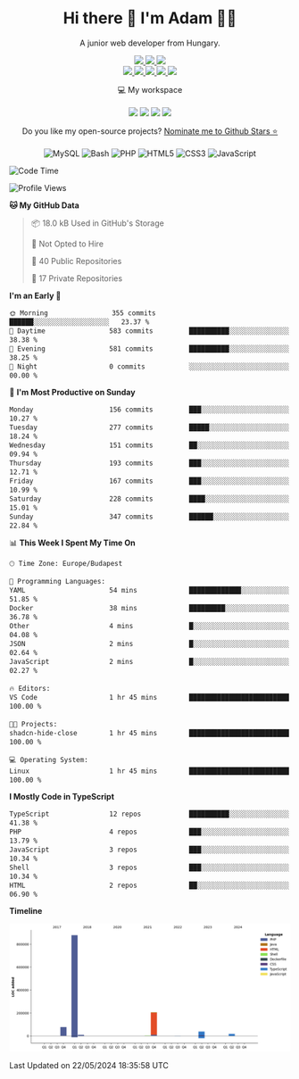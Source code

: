 <h1 align='center'>
  Hi there 👋 I'm Adam 👨‍💻
</h1>

<p align='center'>
  A junior web developer from Hungary.
</p>

<p align='center'>
  
  <a href="https://www.linkedin.com/in/adampweb/" title="adampweb | LinkedIn">
    <img src="https://img.shields.io/badge/linkedin-%230077B5.svg?&style=for-the-badge&logo=linkedin&logoColor=white" />
  </a>
  <a href="https://stackexchange.com/users/4552071/adampweb?tab=accounts" title="adampweb | StackExchange">
    <img src="https://img.shields.io/badge/StackExchange-1E5397?&style=for-the-badge&logo=StackExchange&logoColor=white" />        
  </a>
  <a href="https://www.freecodecamp.org/adampweb" title="adampweb | freeCodeCamp">
    <img src="https://img.shields.io/badge/free%20code%20camp-27273D?style=for-the-badge&logo=freecodecamp&logoColor=white" />        
  </a>
  <br/>
  <a href="https://www.instagram.com/adampweb/" title="adampweb | Instagram">
    <img src="https://img.shields.io/badge/Instagram-E4405F?style=for-the-badge&logo=instagram&logoColor=white" />        
  </a>
  <a href="https://www.tiktok.com/@adampweb" title="adampweb | TikTok">
    <img src="https://img.shields.io/badge/TikTok-000000?style=for-the-badge&logo=tiktok&logoColor=white" />        
  </a>
  <a href="https://www.tiktok.com/@adampweb" title="adampweb | Reddit">
    <img src="https://img.shields.io/badge/Reddit-FF4500?style=for-the-badge&logo=reddit&logoColor=white" />        
  </a>
  <a href="https://app.daily.dev/adampweb" title="adampweb | daily.dev">
    <img src="https://img.shields.io/badge/daily.dev-CE3DF3?style=for-the-badge&logo=daily.dev&logoColor=white" />        
  </a>
  <a href="https://substack.com/@adampweb" title="adampweb | Substack">
    <img src="https://img.shields.io/badge/Substack-%23006f5c.svg?style=for-the-badge&logo=substack&logoColor=FF6719" />        
  </a>
</p>
                                                                                                                        
<p align='center'>
  💻 My workspace<br/><br/>
  <img src="https://img.shields.io/badge/Kubuntu-0079C1?style=for-the-badge&logo=kubuntu&logoColor=white" />
  <img src="https://img.shields.io/badge/Intel%20Core_i7_12700K-0071C5?style=for-the-badge&logo=intel&logoColor=white" />
  <img src="https://img.shields.io/badge/RAM-32GB_DDR5-%230071C5.svg?&style=for-the-badge&logoColor=white" />
  <img src="https://img.shields.io/badge/nvidia-RTX%204060-%2376B900.svg?&style=for-the-badge&logo=nvidia&logoColor=white" />
</p>

<p align='center'>
  Do you like my open-source projects? <a href='https://stars.github.com/nominate/'>Nominate me to Github Stars ⭐</a>
  <br/><br/>
  <img src="https://img.shields.io/badge/(My)SQL-4479A1?logo=mysql&logoColor=white" alt="MySQL"/>
  <img src="https://img.shields.io/badge/BASH-4EAA25?logo=gnu-bash&logoColor=white" alt="Bash"/>
  <img src="https://img.shields.io/badge/PHP-777BB4?logo=php&logoColor=white" alt="PHP"/>
  <img src="https://img.shields.io/badge/HTML5-E34F26?logo=html5&logoColor=white" alt="HTML5" />
  <img src="https://img.shields.io/badge/CSS3-1572B6?logo=css3&logoColor=white" alt="CSS3" />
  <img src="https://img.shields.io/badge/JavaScript-323330?logo=javascript&logoColor=F7DF1E" alt="JavaScript" />
</p> 

<!--START_SECTION:waka-->
![Code Time](http://img.shields.io/badge/Code%20Time-347%20hrs%2016%20mins-blue)

![Profile Views](http://img.shields.io/badge/Profile%20Views-2-blue)

**🐱 My GitHub Data** 

> 📦 18.0 kB Used in GitHub's Storage 
 > 
> 🚫 Not Opted to Hire
 > 
> 📜 40 Public Repositories 
 > 
> 🔑 17 Private Repositories 
 > 
**I'm an Early 🐤** 

```text
🌞 Morning                355 commits         ██████░░░░░░░░░░░░░░░░░░░   23.37 % 
🌆 Daytime                583 commits         ██████████░░░░░░░░░░░░░░░   38.38 % 
🌃 Evening                581 commits         ██████████░░░░░░░░░░░░░░░   38.25 % 
🌙 Night                  0 commits           ░░░░░░░░░░░░░░░░░░░░░░░░░   00.00 % 
```
📅 **I'm Most Productive on Sunday** 

```text
Monday                   156 commits         ███░░░░░░░░░░░░░░░░░░░░░░   10.27 % 
Tuesday                  277 commits         █████░░░░░░░░░░░░░░░░░░░░   18.24 % 
Wednesday                151 commits         ██░░░░░░░░░░░░░░░░░░░░░░░   09.94 % 
Thursday                 193 commits         ███░░░░░░░░░░░░░░░░░░░░░░   12.71 % 
Friday                   167 commits         ███░░░░░░░░░░░░░░░░░░░░░░   10.99 % 
Saturday                 228 commits         ████░░░░░░░░░░░░░░░░░░░░░   15.01 % 
Sunday                   347 commits         ██████░░░░░░░░░░░░░░░░░░░   22.84 % 
```


📊 **This Week I Spent My Time On** 

```text
🕑︎ Time Zone: Europe/Budapest

💬 Programming Languages: 
YAML                     54 mins             █████████████░░░░░░░░░░░░   51.85 % 
Docker                   38 mins             █████████░░░░░░░░░░░░░░░░   36.78 % 
Other                    4 mins              █░░░░░░░░░░░░░░░░░░░░░░░░   04.08 % 
JSON                     2 mins              █░░░░░░░░░░░░░░░░░░░░░░░░   02.64 % 
JavaScript               2 mins              █░░░░░░░░░░░░░░░░░░░░░░░░   02.27 % 

🔥 Editors: 
VS Code                  1 hr 45 mins        █████████████████████████   100.00 % 

🐱‍💻 Projects: 
shadcn-hide-close        1 hr 45 mins        █████████████████████████   100.00 % 

💻 Operating System: 
Linux                    1 hr 45 mins        █████████████████████████   100.00 % 
```

**I Mostly Code in TypeScript** 

```text
TypeScript               12 repos            ██████████░░░░░░░░░░░░░░░   41.38 % 
PHP                      4 repos             ███░░░░░░░░░░░░░░░░░░░░░░   13.79 % 
JavaScript               3 repos             ███░░░░░░░░░░░░░░░░░░░░░░   10.34 % 
Shell                    3 repos             ███░░░░░░░░░░░░░░░░░░░░░░   10.34 % 
HTML                     2 repos             ██░░░░░░░░░░░░░░░░░░░░░░░   06.90 % 
```



**Timeline**

![Lines of Code chart](https://raw.githubusercontent.com/adampweb/adampweb/main/assets/bar_graph.png)


 Last Updated on 22/05/2024 18:35:58 UTC
<!--END_SECTION:waka-->
